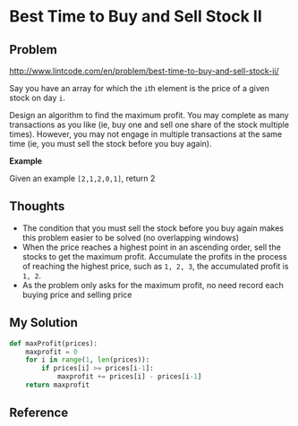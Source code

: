 # Best Time to Buy and Sell Stock II

## Problem

http://www.lintcode.com/en/problem/best-time-to-buy-and-sell-stock-ii/

Say you have an array for which the ```i```th element is the price of a given stock on day ```i```.

Design an algorithm to find the maximum profit. You may complete as many transactions as you like (ie, buy one and sell one share of the stock multiple times). However, you may not engage in multiple transactions at the same time (ie, you must sell the stock before you buy again).

**Example**

Given an example ```[2,1,2,0,1]```, return 2

## Thoughts

- The condition that you must sell the stock before you buy again makes this problem easier to be solved (no overlapping windows)
- When the price reaches a highest point in an ascending order, sell the stocks to get the maximum profit. Accumulate the profits in the process of reaching the highest price, such as ```1, 2, 3```, the accumulated profit is ```1, 2```. 
- As the problem only asks for the maximum profit, no need record each buying price and selling price

## My Solution

```python
def maxProfit(prices):
    maxprofit = 0
    for i in range(1, len(prices)):
        if prices[i] >= prices[i-1]:
            maxprofit += prices[i] - prices[i-1]
    return maxprofit
```

## Reference
